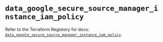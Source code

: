 # `data_google_secure_source_manager_instance_iam_policy`

Refer to the Terraform Registory for docs: [`data_google_secure_source_manager_instance_iam_policy`](https://registry.terraform.io/providers/hashicorp/google/5.26.0/docs/data-sources/secure_source_manager_instance_iam_policy).
